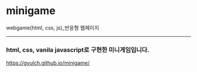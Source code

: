 # minigame
webgame(html, css, js)_반응형 웹페이지

<hr>

<h3>html, css, vanila javascript로 구현한 미니게임입니다. </h3>

https://gyulch.github.io/minigame/
